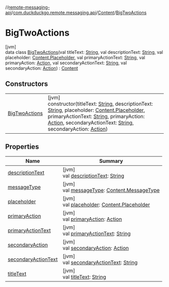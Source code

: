 //[remote-messaging-api](../../../../index.md)/[com.duckduckgo.remote.messaging.api](../../index.md)/[Content](../index.md)/[BigTwoActions](index.md)

# BigTwoActions

[jvm]\
data class [BigTwoActions](index.md)(val titleText: [String](https://kotlinlang.org/api/latest/jvm/stdlib/kotlin/-string/index.html), val descriptionText: [String](https://kotlinlang.org/api/latest/jvm/stdlib/kotlin/-string/index.html), val placeholder: [Content.Placeholder](../-placeholder/index.md), val primaryActionText: [String](https://kotlinlang.org/api/latest/jvm/stdlib/kotlin/-string/index.html), val primaryAction: [Action](../../-action/index.md), val secondaryActionText: [String](https://kotlinlang.org/api/latest/jvm/stdlib/kotlin/-string/index.html), val secondaryAction: [Action](../../-action/index.md)) : [Content](../index.md)

## Constructors

| | |
|---|---|
| [BigTwoActions](-big-two-actions.md) | [jvm]<br>constructor(titleText: [String](https://kotlinlang.org/api/latest/jvm/stdlib/kotlin/-string/index.html), descriptionText: [String](https://kotlinlang.org/api/latest/jvm/stdlib/kotlin/-string/index.html), placeholder: [Content.Placeholder](../-placeholder/index.md), primaryActionText: [String](https://kotlinlang.org/api/latest/jvm/stdlib/kotlin/-string/index.html), primaryAction: [Action](../../-action/index.md), secondaryActionText: [String](https://kotlinlang.org/api/latest/jvm/stdlib/kotlin/-string/index.html), secondaryAction: [Action](../../-action/index.md)) |

## Properties

| Name | Summary |
|---|---|
| [descriptionText](description-text.md) | [jvm]<br>val [descriptionText](description-text.md): [String](https://kotlinlang.org/api/latest/jvm/stdlib/kotlin/-string/index.html) |
| [messageType](../message-type.md) | [jvm]<br>val [messageType](../message-type.md): [Content.MessageType](../-message-type/index.md) |
| [placeholder](placeholder.md) | [jvm]<br>val [placeholder](placeholder.md): [Content.Placeholder](../-placeholder/index.md) |
| [primaryAction](primary-action.md) | [jvm]<br>val [primaryAction](primary-action.md): [Action](../../-action/index.md) |
| [primaryActionText](primary-action-text.md) | [jvm]<br>val [primaryActionText](primary-action-text.md): [String](https://kotlinlang.org/api/latest/jvm/stdlib/kotlin/-string/index.html) |
| [secondaryAction](secondary-action.md) | [jvm]<br>val [secondaryAction](secondary-action.md): [Action](../../-action/index.md) |
| [secondaryActionText](secondary-action-text.md) | [jvm]<br>val [secondaryActionText](secondary-action-text.md): [String](https://kotlinlang.org/api/latest/jvm/stdlib/kotlin/-string/index.html) |
| [titleText](title-text.md) | [jvm]<br>val [titleText](title-text.md): [String](https://kotlinlang.org/api/latest/jvm/stdlib/kotlin/-string/index.html) |
